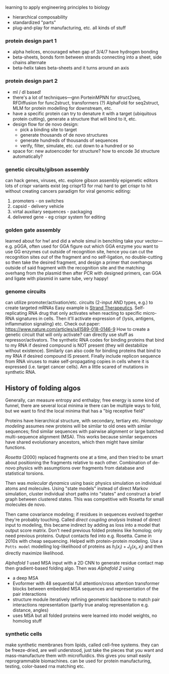 learning to apply engineering principles to biology
- hierarchical composability
- standardized "parts"
- plug-and-play for manufacturing, etc. all kinds of stuff
### protein design part 1
- alpha helices, encouraged when gap of 3/4/7 have hydrogen bonding
- beta-sheets, bonds form between strands connecting into a sheet, side chains alternate
- beta-helix takes beta-sheets and it turns around an axis
### protein design part 2
- ml / dl based!
- there's a lot of techniques—gnn PorteinMPNN for struct2seq, RFDiffusion for func2struct, transformers (?) AlphaFold for seq2struct, MLM for protein modelling for downstream, etc.
- have a specific protein can try to denature it with a target (ubiquitous protein cutting), generate a structure that will bind to it, etc.
- design flow for de novo design:
	- pick a binding site to target
	- generate thousands of de novo structures
	- generate hundreds of thousands of sequences
	- verify, filter, simulate, etc. cut down to a hundred or so
- space for: new autoencoder for structure? how to encode 3d structure automatically?
### genetic circuits/gibson assembly
can hack genes, viruses, etc. explore 
gibson assembly
epigenetic editors
lots of crispr variants exist (eg crispr13 for rna)
hard to get crispr to hit without creating cancers
paradigm for viral genomic editing:
1. promoters - on switches
2. capsid - delivery vehicle
3. virtal auxiliary sequences - packaging
4. delivered gene - eg crispr system for editing
### golden gate assembly
learned about for hw! and did a whole simul in benchling
take your vector—e.g. pGGA, often used for GGA
figure out which GGA enzyme you want to use
GG enzymes cut outside of recognition site, hence you can cut the recognition sites *out* of the fragment and no self-ligation, no double-cutting
so then take the desired fragment, and design a primer that overhangs outside of said fragment with the recognition site and the matching overhang from the plasmid
then after PCR with designed primers, can GGA and ligate with plasmid in same tube, very happy!
### genome circuits
can utilize promoter/activation/etc. circuits (2-input AND types, e.g.) to create targeted mRNAs
Easy example is [Strand Therapeutics](https://www.strandtx.com/strandtx-solutions/). Self-replicating RNA drug that only activates when reacting to specific micro-RNA signatures in cells. Then it'll activate expression of {lysis, antigens, inflammation signaling} etc.
Check out paper: https://www.nature.com/articles/s41589-018-0146-9
How to create a genetic circuit that will only activate? can directly use stuff as repressor/activators. The synthetic RNA codes for binding proteins that bind to my RNA if desired compound is NOT present (they will destabilize without existence). Similarly can also code for binding proteins that bind to my RNA if desired compound IS present. Finally include replicon sequence from RNA viruses to make self-propagating copies in cells where it is expressed (i.e. target cancer cells). Am a little scared of mutations in synthetic RNA.
## History of folding algos
Generally, can measure entropy and enthalpy; free energy is some kind of funnel, there are several local minima ie there can be multiple ways to fold, but we want to find the local minima that has a "big receptive field"

Proteins have hierarchical structure, with secondary, tertiary etc. *Homology modeling* assumes new proteins will be similar to old ones with similar sequences; find similar sequences with pairwise alignment or large batched multi-sequence alignment (MSA). This works because similar sequences have shared evolutionary ancestors, which then might have similar functions. 

*Rosetta* (2000) replaced fragments one at a time, and then tried to be smart about positioning the fragments relative to each other. Combination of de-novo physics with assumptions over fragments from database and statistical torsions.

Then was *molecular dynamics* using basic physics simulation on individual atoms and molecules. Using "state models" instead of direct Markov simulation, cluster individual short paths into "states" and construct a brief graph between clustered states. This was competitive with Rosetta for small molecules de novo.

Then came covariance modeling; if residues in sequences evolved together they're probably touching. Called *direct coupling analysis* Instead of direct input to modeling, this became indirect by adding as loss into a model that output score matrix. Don't need previous folded proteins like homolog; only need previous proteins. Output contacts fed into e.g. Rosetta. Came in 2010s with cheap sequencing. Helped with protein-protein modeling. Use a `Potts model` modelling log-likelihood of proteins as $h_{i}(x_{i})+J_{ij}(x_{i},x_{j})$ and then directly maximize likelihood.

*Alphafold 1* used MSA input with a 2D CNN to generate residue contact map then gradient-based folding algo.
Then was *Alphafold 2* using
- a deep MSA
- Evoformer with 48 sequential full attention/cross attention transformer blocks between embedded MSA sequences and representation of the pair interactions
- structure module iteratively refining geometric backbone to match pair interactions representation (partly true analog representation e.g. distance, angles)
- uses MSA but all folded proteins were learned into model weights, no homolog stuff

### synthetic cells
make synthetic membranes from lipids, called cell-free systems. they can be freeze-dried, are well understood, just take the pieces that you want and mass-manufacture them with microfluidics. this gives you small easily reprogrammable biomachines. can be used for protein manufacturing, testing, color-based rna matching etc.